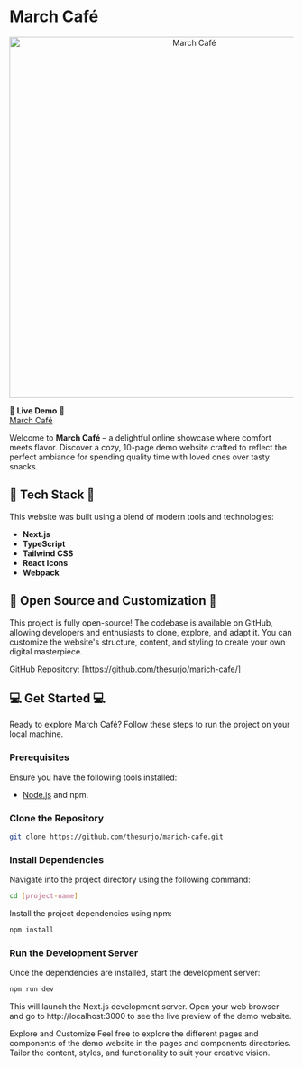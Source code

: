 # March Café

<p align="center">
  <img src="https://i.imgur.com/IX2BU93.png" height="auto" width="640" title="March Café">
</p>

🌟 **Live Demo** 🌟  
[March Café](https://marich-cafe.netlify.app/)

Welcome to **March Café** – a delightful online showcase where comfort meets flavor. Discover a cozy, 10-page demo website crafted to reflect the perfect ambiance for spending quality time with loved ones over tasty snacks.

## 🚀 Tech Stack 🚀
This website was built using a blend of modern tools and technologies:
- **Next.js**
- **TypeScript**
- **Tailwind CSS**
- **React Icons**
- **Webpack**

## 🔑 Open Source and Customization 🔑
This project is fully open-source! The codebase is available on GitHub, allowing developers and enthusiasts to clone, explore, and adapt it. You can customize the website's structure, content, and styling to create your own digital masterpiece.

GitHub Repository: [https://github.com/thesurjo/marich-cafe/]

## 💻 Get Started 💻
Ready to explore March Café? Follow these steps to run the project on your local machine.

### Prerequisites
Ensure you have the following tools installed:
- [Node.js](https://nodejs.org/en) and npm.

     
### Clone the Repository
```bash
git clone https://github.com/thesurjo/marich-cafe.git
```

### Install Dependencies
Navigate into the project directory using the following command:
```bash
cd [project-name]
```
Install the project dependencies using npm:
```bash
npm install
```

### Run the Development Server
Once the dependencies are installed, start the development server:
```bash
npm run dev
```
This will launch the Next.js development server. Open your web browser and go to http://localhost:3000 to see the live preview of the demo website.

Explore and Customize
Feel free to explore the different pages and components of the demo website in the pages and components directories. Tailor the content, styles, and functionality to suit your creative vision.
